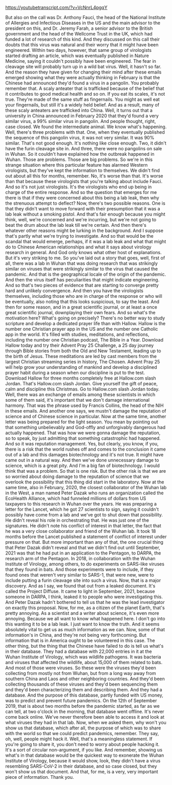 https://youtubetranscript.com/?v=VcNnrL4pgqY

 But also on the call was Dr. Anthony Fauci, the head of the National Institute of Allergies and Infectious Diseases in the US and the main advisor to the president on this, and Dr. Jeremy Farah, a senior advisor to the British government and the head of the Wellcome Trust in the UK, which had funded a lot of research of this kind. And they discussed on this call their doubts that this virus was natural and their worry that it might have been engineered. Within two days, however, that same group of virologists started drafting an article, which was eventually published in Nature Medicine, saying it couldn't possibly have been engineered. The fear in cleavage site will probably turn up in a wild bat virus. Well, it hasn't so far. And the reason they have given for changing their mind after these emails emerged showing what they were actually thinking in February is that the Chinese had announced they'd found a virus in a pangolin. You probably remember that. A scaly anteater that is trafficked because of the belief that it contributes to good medical health and so on. If you eat its scales, it's not true. They're made of the same stuff as fingernails. You might as well eat your fingernails, but still it's a widely held belief. And as a result, many of these scaly anteaters are trafficked into China. Well, it turns out that a university in China announced in February 2020 that they'd found a very similar virus, a 99% similar virus in pangolin. And people thought, right, case closed. We found the intermediate animal. We know what's happening. Well, there's three problems with that. One, when they eventually published the sequence of this pangolin virus, it was not very similar. It was 90% similar. That's not good enough. It's nothing like close enough. Two, it didn't have the furin cleavage site in. And three, there were no pangolins on sale in Wuhan. So it couldn't have explained how the outbreak happened in Wuhan. Those are problems. Those are big problems. So we're in this strange situation where this particular feature has alarmed Western virologists, but they've kept the information to themselves. We didn't find out about all this for months, remember. No, it's worse than that. It's worse than that because these virologists that you're talking about include Fauci. And so it's not just virologists. It's the virologists who end up being in charge of the entire response. And so the question that emerges for me there is that if they were concerned about this being a lab leak, then why the strenuous attempt to deflect? Now, there's two possible reasons. One is that they didn't want to move forward with their presumption that it was a lab leak without a smoking pistol. And that's fair enough because you might think, well, we're concerned and we're incurring, but we're not going to beat the drum about the lab leak till we're certain. And then there's whatever other reasons might be lurking in the background. And I suppose that's partly what we're trying to investigate. And so that would be the scandal that would emerge, perhaps, if it was a lab leak and what that might do to Chinese American relationships and what it says about virology research in general. And God only knows what other host of explanations. But it's very striking to me. So you've laid out a story that goes, well, first of all, there was a lab in Wuhan that was doing research that was strikingly similar on viruses that were strikingly similar to the virus that caused the pandemic. And that is the geographical locale of the origin of the pandemic. And then the virus itself has peculiarities that might indicate engineering. And so that's two pieces of evidence that are starting to converge pretty hard and unlikely convergence. And then you have the virologists themselves, including those who are in charge of the response or who will be eventually, also noting that this looks suspicious, to say the least. And then for some reason, and in a great scientific journal, or at least a once great scientific journal, downplaying their own fears. And so what's the motivation here? What's going on precisely? There's no better way to study scripture and develop a dedicated prayer life than with Hallow. Hallow is the number one Christian prayer app in the US and the number one Catholic app in the world. It's filled with studies, meditations, and reflections, including the number one Christian podcast, The Bible in a Year. Download Hallow today and try their Advent Pray 25 Challenge, a 25 day journey through Bible stories from both the Old and New Testament, leading up to the birth of Jesus. These meditations are led by cast members from the largest Christian streaming series in history, The Chosen. Advent Pray 25 will help grow your understanding of mankind and develop a disciplined prayer habit during a season when our discipline is put to the test. Download Hallow for three months completely free at Hallow.com slash Jordan. That's Hallow.com slash Jordan. Give yourself the gift of peace, calm and discipline this Christmas. Go to Hallow.com slash Jordan today. Well, there was an exchange of emails among these scientists in which some of them said, it's important that we don't damage international harmony. That was the phrase used by Francis Collins, the head of the NIH in these emails. And another one says, we mustn't damage the reputation of science and of Chinese science in particular. Now at the same time, another letter was being prepared for the light season. You mean by pointing out that something unbelievably and God-offly and unforgivably dangerous had actually happened. That was how we were gonna damage the reputation, so to speak, by just admitting that something catastrophic had happened. And so it was reputation management. Yes, but clearly, you know, if you, there is a risk that the world rushes off and comes to the conclusion it came out of a lab and this damages biotechnology and it's not true. It might have came out in a natural way. And then we've done unnecessary damage to science, which is a great pity. And I'm a big fan of biotechnology. I would think that was a problem. So that is one risk. But the other risk is that we are so worried about doing damage to the reputation of science that we overlook the possibility that this thing did start in the laboratory. Now at the same time, also in February, 2020, the closest collaborator of the Wuhan lab in the West, a man named Peter Dazak who runs an organization called the EcoHealth Alliance, which had funneled millions of dollars from US taxpayers to this research in Wuhan over the years. He was preparing a letter for the Lancet, which he got 27 scientists to sign, saying it couldn't possibly have come from a lab and we've got to shut down that possibility. He didn't reveal his role in orchestrating that. He was just one of the signatures. He didn't note his conflict of interest in that letter, the fact that he was a very close collaborator and friend of the Wuhan lab. It took 18 months before the Lancet published a statement of conflict of interest under pressure on that. But more important than any of that, the one crucial thing that Peter Dazak didn't reveal and that we didn't find out until September, 2021 was that he had put in an application to the Pentagon, to DARPA, the research arm of the Pentagon. In 2018, in collaboration with the Wuhan Institute of Virology, among others, to do experiments on SARS-like viruses that they found in bats. And those experiments were to include, if they found ones that weren't very similar to SARS-1, that were new, were to include putting a furin cleavage site into such a virus. Now, that is a major discovery. And as I say, we found that out from a leaked document. It's called the Project Diffuse. It came to light in September, 2021, because someone in DARPA, I think, leaked it to people who were investigating this. And Peter Dazak hadn't bothered to tell us that he was the lead investigator on exactly this proposal. Now, for me, as a citizen of the planet Earth, that's pretty annoying. As a scientist and a writer about science, it's even more annoying. Because we all want to know what happened here. I don't go into this wanting it to be a lab leak. I just want to know the truth. And it seems absolutely vital to get us as much information as we can. Now, some of that information's in China, and they're not being very forthcoming. But information that is in America ought to be volunteered in this case. The other thing, but the thing that the Chinese have failed to do is tell us what's in their database. They had a database with 22,000 entries in it at the Wuhan Institute of Virology, which was wildlife pathogens. It was bacteria and viruses that affected the wildlife, about 15,000 of them related to bats. And most of those were viruses. So these were the viruses they'd been collecting from mostly not from Wuhan, but from a long way away from southern China and Laos and other neighboring countries. And they'd been collecting thousands of these viruses and they'd been sequencing them and they'd been characterizing them and describing them. And they had a database. And the purpose of this database, partly funded with US money, was to predict and prevent future pandemics. On the 12th of September 2019, that is about two months before the pandemic started, as far as we can tell, at two o'clock in the morning, that database went offline. It's never come back online. We've never therefore been able to access it and look at what viruses they had in that lab. Now, when we asked them, why won't you show us that database, which after all, the purpose of which was to share with the world so that we could predict pandemics, remember. They say, oh, well, people might hack it. Well, that's a meaningless statement. If you're going to share it, you don't need to worry about people hacking it. It's a sort of circular non-argument, if you like. And remember, showing us what's in that database would be the quickest way to exonerate the Wuhan Institute of Virology, because it would show, look, they didn't have a virus resembling SARS-CoV-2 in their database, and so case closed, but they won't show us that document. And that, for me, is a very, very important piece of information. Thank you.